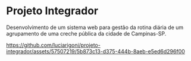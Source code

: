 # Projeto Integrador 

Desenvolvimento de um sistema web para gestão da rotina diária de um
agrupamento de uma creche pública da cidade de Campinas-SP.

https://github.com/luciarigoni/projeto-integrador/assets/57507219/5b873c13-d375-444b-8aeb-e5ed6d296f00

